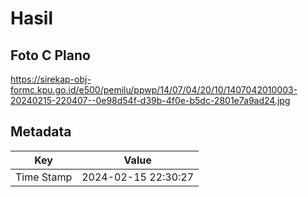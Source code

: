 # Hasil

## Foto C Plano

https://sirekap-obj-formc.kpu.go.id/e500/pemilu/ppwp/14/07/04/20/10/1407042010003-20240215-220407--0e98d54f-d39b-4f0e-b5dc-2801e7a9ad24.jpg


## Metadata

| Key        | Value               |
| ---------- | ------------------- |
| Time Stamp | 2024-02-15 22:30:27 |




